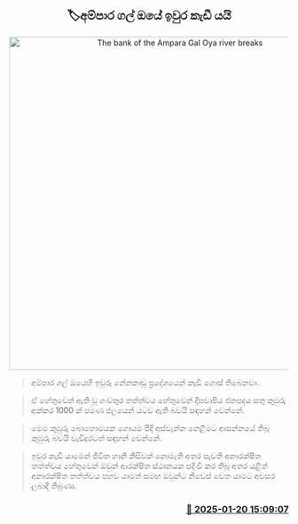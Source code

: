 <p align='center'><b><h2 align='center' title='The bank of the Ampara Gal Oya river breaks'>🏷අම්පාර ගල් ඔයේ ඉවුර කැඩී යයි</h2></b></p>
<p align='center'><img src='https://helakuru.sgp1.cdn.digitaloceanspaces.com/esana/images/lib/gal-oya-nn.jpg' width='600' alt='The bank of the Ampara Gal Oya river breaks'></p>

> අම්පාර ගල් ඔයෙහි ඉවුරු නේනකාඩු ප්‍රදේශයෙන් කැඩී ගොස් තිබෙනවා.

> ඒ හේතුවෙන් ඇති වූ ගංවතුර තත්ත්වය හේතුවෙන් දීඝවාපිය ජනපදය සතු කුඹුරු අක්කර 1000 ක් පමණ ජලයෙන් යටව ඇති බවයි සඳහන් වෙන්නේ.

> මෙම කුඹුරු බොහොමයක ගොයම පීදී අස්වැන්න නෙළීමට ආසන්නයේ තිබූ කුඹුරු බවයි වැඩිදුරටත් සඳහන් වෙන්නේ.

> ඉවුර කැඩී යාමෙන් ජීවිත හානි කිසිවක් නොමැති අතර පැවති අනාරක්ෂිත තත්ත්වය හේතුවෙන් ඔවුන් ආරක්ෂිත ස්ථානයක පදිංචි කර තිබූ අතර යළිත් අනාරක්ෂිත තත්ත්වය පහව යාමත් සමඟ ඔවුන්ට නිවෙස් වෙත යාමට අවසර ලබාදී තිබුණා.



<h3 align='right'><a href='https://www.helakuru.lk/esana/p/106728/'>📅 2025-01-20 15:09:07</a></h3>
